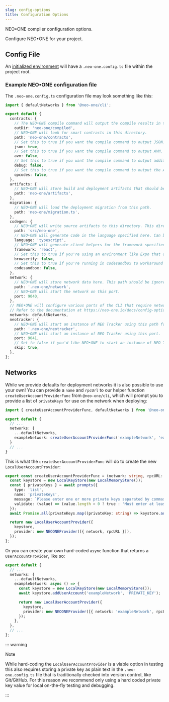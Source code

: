 ```yaml
---
slug: config-options
title: Configuration Options
---
```


NEO•ONE compiler configuration options.

Configure NEO•ONE for your project.

## Config File

An [initialized environment](https://neo-one.io/tutorial#Setup-for-the-Tutorial) will have a `.neo-one.config.ts` file within the project root.

### Example NEO•ONE configuration file

The `.neo-one.config.ts` configuration file may look something like this:

```typescript
import { defaultNetworks } from '@neo-one/cli';

export default {
  contracts: {
    // The NEO•ONE compile command will output the compile results in this directory.
    outDir: 'neo-one/compiled',
    // NEO•ONE will look for smart contracts in this directory.
    path: 'neo-one/contracts',
    // Set this to true if you want the compile command to output JSON.
    json: true,
    // Set this to true if you want the compile command to output AVM.
    avm: false,
    // Set this to true if you want the compile command to output additional debug information.
    debug: false,
    // Set this to true if you want the compile command to output the AVM in a human-readable format for debugging (requires debug: true).
    opcodes: false,
  },
  artifacts: {
    // NEO•ONE will store build and deployment artifacts that should be checked in to vcs in this directory.
    path: 'neo-one/artifacts',
  },
  migration: {
    // NEO•ONE will load the deployment migration from this path.
    path: 'neo-one/migration.ts',
  },
  codegen: {
    // NEO•ONE will write source artifacts to this directory. This directory should be committed.
    path: 'src/neo-one',
    // NEO•ONE will generate code in the language specified here. Can be one of 'javascript' or 'typescript'.
    language: 'typescript',
    // NEO•ONE will generate client helpers for the framework specified here. Can be one of 'react', 'angular', 'vue' or 'none'.
    framework: 'react',
    // Set this to true if you're using an environment like Expo that doesn't handle browserifying dependencies automatically.
    browserify: false,
    // Set this to true if you're running in codesandbox to workaround certain limitations of codesandbox.
    codesandbox: false,
  },
  network: {
    // NEO•ONE will store network data here. This path should be ignored by your vcs, e.g. by specifiying it in a .gitignore file.
    path: '.neo-one/network',
    // NEO•ONE will start the network on this port.
    port: 9040,
  },
  // NEO•ONE will configure various parts of the CLI that require network accounts using the value provided here, for example, when deploying contracts.
  // Refer to the documentation at https://neo-one.io/docs/config-options for more information.
  networks: defaultNetworks,
  neotracker: {
    // NEO•ONE will start an instance of NEO Tracker using this path for local data. This directory should not be committed.
    path: '.neo-one/neotracker',
    // NEO•ONE will start an instance of NEO Tracker using this port.
    port: 9041,
    // Set to false if you'd like NEO•ONE to start an instance of NEO Tracker when running 'neo-one build'. You will need @neotracker/core installed as a dependency for this to work.
    skip: true,
  },
};
```

## Networks

While we provide defaults for deployment networks it is also possible to use your own! You can provide a `name` and `rpcUrl` to our helper function `createUserAccountProviderFunc` from `@neo-one/cli`, which will prompt you to provide a list of `privateKeys` for use on the network when deploying:

```typescript
import { createUserAccountProviderFunc, defaultNetworks } from '@neo-one/cli';

export default {
  // ...
  networks: {
    ...defaultNetworks,
    exampleNetwork: createUserAccountProviderFunc('exampleNetwork', 'exampleRpcUrl.io/rpc');
  }
  // ...
}
```

This is what the `createUserAccountProviderFunc` will do to create the new `LocalUserAccountProvider`:

```typescript
export const createUserAccountProviderFunc = (network: string, rpcURL: string) => async () => {
  const keystore = new LocalKeyStore(new LocalMemoryStore());
  const { privateKeys } = await prompts({
    type: 'list',
    name: 'privateKeys',
    message: `Please enter one or more private keys separated by commas for use on the "${network}" network.`,
    validate: (value) => (value.length > 0 ? true : 'Must enter at least one private key.'),
  });
  await Promise.all(privateKeys.map((privateKey: string) => keystore.addUserAccount({ network, privateKey })));

  return new LocalUserAccountProvider({
    keystore,
    provider: new NEOONEProvider([{ network, rpcURL }]),
  });
};
```

Or you can create your own hard-coded `async` function that returns a `UserAccountProvider`, like so:

```typescript
export default {
  // ...
  networks: {
    ...defaultNetworks,
    exampleNetwork: async () => {
      const keystore = new LocalKeyStore(new LocalMemoryStore());
      await keystore.addUserAccount('exampleNetwork', 'PRIVATE_KEY');

      return new LocalUserAccountProvider({
        keystore,
        provider: new NEOONEProvider([{ network: 'exampleNetwork', rpcUrl: 'exampleRpcUrl.io/rpc' }]),
      });
    },
  },
  // ...
};
```

::: warning

Note

While hard-coding the `LocalUserAccountProvider` is a viable option in testing this also requires storing a private key as plain text in the `.neo-one.config.ts` file that is traditionally checked into version control, like Git/GitHub. For this reason we recommend only using a hard coded private key value for local on-the-fly testing and debugging.

:::
